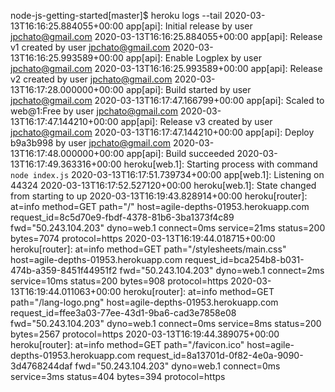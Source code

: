 node-js-getting-started[master]$ heroku logs --tail
2020-03-13T16:16:25.884055+00:00 app[api]: Initial release by user jpchato@gmail.com
2020-03-13T16:16:25.884055+00:00 app[api]: Release v1 created by user jpchato@gmail.com
2020-03-13T16:16:25.993589+00:00 app[api]: Enable Logplex by user jpchato@gmail.com
2020-03-13T16:16:25.993589+00:00 app[api]: Release v2 created by user jpchato@gmail.com
2020-03-13T16:17:28.000000+00:00 app[api]: Build started by user jpchato@gmail.com
2020-03-13T16:17:47.166799+00:00 app[api]: Scaled to web@1:Free by user jpchato@gmail.com
2020-03-13T16:17:47.144210+00:00 app[api]: Release v3 created by user jpchato@gmail.com
2020-03-13T16:17:47.144210+00:00 app[api]: Deploy b9a3b998 by user jpchato@gmail.com
2020-03-13T16:17:48.000000+00:00 app[api]: Build succeeded
2020-03-13T16:17:49.363316+00:00 heroku[web.1]: Starting process with command `node index.js`
2020-03-13T16:17:51.739734+00:00 app[web.1]: Listening on 44324
2020-03-13T16:17:52.527120+00:00 heroku[web.1]: State changed from starting to up
2020-03-13T16:19:43.828914+00:00 heroku[router]: at=info method=GET path="/" host=agile-depths-01953.herokuapp.com request_id=8c5d70e9-fbdf-4378-81b6-3ba1373f4c89 fwd="50.243.104.203" dyno=web.1 connect=0ms service=21ms status=200 bytes=7074 protocol=https
2020-03-13T16:19:44.018715+00:00 heroku[router]: at=info method=GET path="/stylesheets/main.css" host=agile-depths-01953.herokuapp.com request_id=bca254b8-b031-474b-a359-8451f44951f2 fwd="50.243.104.203" dyno=web.1 connect=2ms service=10ms status=200 bytes=908 protocol=https
2020-03-13T16:19:44.011063+00:00 heroku[router]: at=info method=GET path="/lang-logo.png" host=agile-depths-01953.herokuapp.com request_id=ffee3a03-77ee-43d1-9ba6-cad3e7858e08 fwd="50.243.104.203" dyno=web.1 connect=0ms service=8ms status=200 bytes=2567 protocol=https
2020-03-13T16:19:44.389075+00:00 heroku[router]: at=info method=GET path="/favicon.ico" host=agile-depths-01953.herokuapp.com request_id=8a13701d-0f82-4e0a-9090-3d4768244daf fwd="50.243.104.203" dyno=web.1 connect=0ms service=3ms status=404 bytes=394 protocol=https